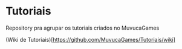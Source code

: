 # Tutoriais
Repository pra agrupar os tutoriais criados no MuvucaGames

(Wiki de Tutoriais)[https://github.com/MuvucaGames/Tutoriais/wiki]
